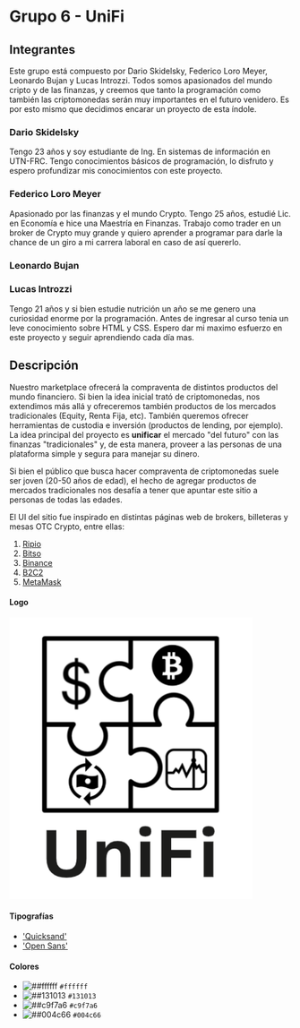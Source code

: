 # Grupo 6 - UniFi

## Integrantes

Este grupo está compuesto por Dario Skidelsky, Federico Loro Meyer, Leonardo Bujan y Lucas Introzzi. Todos somos apasionados del mundo cripto y de las finanzas, y creemos que tanto la programación como también las criptomonedas serán muy importantes en el futuro venidero. Es por esto mismo que decidimos encarar un proyecto de esta índole.

### Dario Skidelsky

Tengo 23 años y soy estudiante de Ing. En sistemas de información en UTN-FRC. Tengo conocimientos básicos de programación, lo disfruto y espero profundizar mis conocimientos con este proyecto.

### Federico Loro Meyer

Apasionado por las finanzas y el mundo Crypto. Tengo 25 años, estudié Lic. en Economía e hice una Maestría en Finanzas. Trabajo como trader en un broker de Crypto muy grande y quiero aprender a programar para darle la chance de un giro a mi carrera laboral en caso de así quererlo.

### Leonardo Bujan

### Lucas Introzzi

Tengo 21 años y si bien estudie nutrición un año se me genero una curiosidad enorme por la programación. Antes de ingresar al curso tenia un leve conocimiento sobre HTML y CSS. Espero dar mi maximo esfuerzo en este proyecto y seguir aprendiendo cada día mas. 

## Descripción

Nuestro marketplace ofrecerá la compraventa de distintos productos del mundo financiero. Si bien la idea inicial trató de criptomonedas, nos extendimos más allá y ofreceremos también productos de los mercados tradicionales (Equity, Renta Fija, etc).
También queremos ofrecer herramientas de custodia e inversión (productos de lending, por ejemplo).
La idea principal del proyecto es **unificar** el mercado "del futuro" con las finanzas "tradicionales" y, de esta manera, proveer a las personas de una plataforma simple y segura para manejar su dinero.

Si bien el público que busca hacer compraventa de criptomonedas suele ser joven (20-50 años de edad), el hecho de agregar productos de mercados tradicionales nos desafía a tener que apuntar este sitio a personas de todas las edades.

El UI del sitio fue inspirado en distintas páginas web de brokers, billeteras y mesas OTC Crypto, entre ellas:

1. [Ripio](https://ripio.com.ar)
2. [Bitso](https://bitso.com)
3. [Binance](https://binance.com)
4. [B2C2](https://b2c2.com)
5. [MetaMask](https://metamask.io)

#### Logo

![logo](/public/img/logo.png)

#### Tipografías

-   ['Quicksand'](https://freefontsfamily.com/quicksand-font/) 
-   ['Open Sans'](https://freefontsfamily.com/open-sans-font-free/)

#### Colores
-   ![##ffffff](https://via.placeholder.com/15/ffffff/000000?text=+) `#ffffff`
-   ![##131013](https://via.placeholder.com/15/131013/000000?text=+) `#131013`
-   ![##c9f7a6](https://via.placeholder.com/15/c9f7a6/000000?text=+) `#c9f7a6`
-   ![##004c66](https://via.placeholder.com/15/004c66/000000?text=+) `#004c66`


